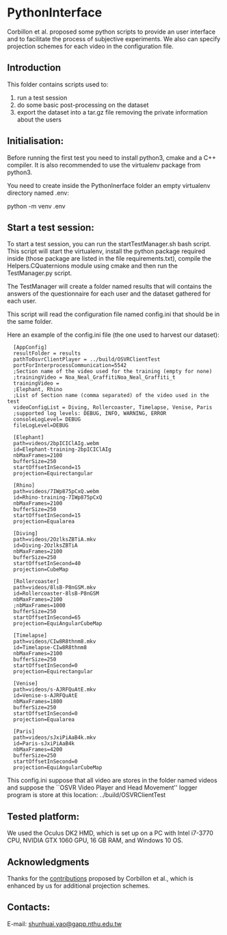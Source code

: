 PythonInterface
======

Corbillon et al. proposed some python scripts to provide an user interface and to facilitate the process of subjective experiments.
We also can specify projection schemes for each video in the configuration file.

Introduction
------------

This folder contains scripts used to:

 1. run a test session
 2. do some basic post-processing on the dataset
 3. export the dataset into a tar.gz file removing the private information about the users

Initialisation:
---------------

Before running the first test you need to install python3, cmake and a C++ compiler.
It is also recommended to use the virtualenv package from python3.

You need to create inside the PythonInerface folder an empty virtualenv directory named .env:

  python -m venv .env

Start a test session:
---------------------

To start a test session, you can run the startTestManager.sh bash script. This script
will start the virtualenv, install the python package required inside (those
package are listed in the file requirements.txt), compile the Helpers.CQuaternions module
using cmake and then run the TestManager.py script.

The TestManager will create a folder named results that will contains the answers of the questionnaire
for each user and the dataset gathered for each user.

This script will read the configuration file named config.ini that should be in the same folder.

Here an example of the config.ini file (the one used to harvest our dataset):

```
  [AppConfig]
  resultFolder = results
  pathToOsvrClientPlayer = ../build/OSVRClientTest
  portForInterprocessCommunication=5542
  ;Section name of the video used for the training (empty for none)
  ;trainingVideo = Noa_Neal_GraffitiNoa_Neal_Graffiti_t
  trainingVideo =
  ;Elephant, Rhino
  ;List of Section name (comma separated) of the video used in the test
  videoConfigList = Diving, Rollercoaster, Timelapse, Venise, Paris
  ;supported log levels: DEBUG, INFO, WARNING, ERROR
  consoleLogLevel= DEBUG
  fileLogLevel=DEBUG

  [Elephant]
  path=videos/2bpICIClAIg.webm
  id=Elephant-training-2bpICIClAIg
  nbMaxFrames=2100
  bufferSize=250
  startOffsetInSecond=15
  projection=Equirectangular

  [Rhino]
  path=videos/7IWp875pCxQ.webm
  id=Rhino-training-7IWp875pCxQ
  nbMaxFrames=2100
  bufferSize=250
  startOffsetInSecond=15
  projection=Equalarea

  [Diving]
  path=videos/2OzlksZBTiA.mkv
  id=Diving-2OzlksZBTiA
  nbMaxFrames=2100
  bufferSize=250
  startOffsetInSecond=40
  projection=CubeMap

  [Rollercoaster]
  path=videos/8lsB-P8nGSM.mkv
  id=Rollercoaster-8lsB-P8nGSM
  nbMaxFrames=2100
  ;nbMaxFrames=1000
  bufferSize=250
  startOffsetInSecond=65
  projection=EquiAngularCubeMap

  [Timelapse]
  path=videos/CIw8R8thnm8.mkv
  id=Timelapse-CIw8R8thnm8
  nbMaxFrames=2100
  bufferSize=250
  startOffsetInSecond=0
  projection=Equirectangular

  [Venise]
  path=videos/s-AJRFQuAtE.mkv
  id=Venise-s-AJRFQuAtE
  nbMaxFrames=1800
  bufferSize=250
  startOffsetInSecond=0
  projection=Equalarea

  [Paris]
  path=videos/sJxiPiAaB4k.mkv
  id=Paris-sJxiPiAaB4k
  nbMaxFrames=4200
  bufferSize=250
  startOffsetInSecond=0
  projection=EquiAngularCubeMap
```
This config.ini suppose that all video are stores in the folder named videos and
suppose the  ``OSVR Video Player and Head Movement'' logger program is store at
this location: ../build/OSVRClientTest

Tested platform:
----------------

We used the Oculus DK2 HMD, which is set up on a PC with Intel i7-3770 CPU, NVIDIA GTX
1060 GPU, 16 GB RAM, and Windows 10 OS.

Acknowledgments
----------------

Thanks for the [contributions](https://github.com/xmar/360Degree_Head_Movement_Dataset) proposed by Corbillon et al., which is enhanced by us for additional projection schemes.

Contacts:
---------
E-mail: shunhuai.yao@gapp.nthu.edu.tw
